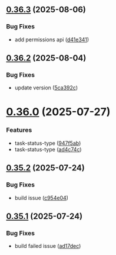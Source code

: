 ## [0.36.3](https://github.com/incmixlabs/utils/compare/v0.36.2...v0.36.3) (2025-08-06)


### Bug Fixes

* add permissions api ([d41e341](https://github.com/incmixlabs/utils/commit/d41e34151340f0bcc92886ef963f0e4c02f6f64f))



## [0.36.2](https://github.com/incmixlabs/utils/compare/v0.36.0...v0.36.2) (2025-08-04)


### Bug Fixes

* update version ([5ca392c](https://github.com/incmixlabs/utils/commit/5ca392c388cb656b04beb1c378c2c0fba6edc360))



# [0.36.0](https://github.com/incmixlabs/utils/compare/v0.35.2...v0.36.0) (2025-07-27)


### Features

* task-status-type ([947f5ab](https://github.com/incmixlabs/utils/commit/947f5ab28dc47f6747ebcb3516fa3d037d696a66))
* task-status-type ([ad4c74c](https://github.com/incmixlabs/utils/commit/ad4c74ce8964036e91bb87ccf61895db55ca0ff5))



## [0.35.2](https://github.com/incmixlabs/utils/compare/v0.35.1...v0.35.2) (2025-07-24)


### Bug Fixes

* build issue ([c954e04](https://github.com/incmixlabs/utils/commit/c954e047e99a90603397d17bd53d0efe0861eb1c))



## [0.35.1](https://github.com/incmixlabs/utils/compare/v0.35.0...v0.35.1) (2025-07-24)


### Bug Fixes

* build failed issue ([ad17dec](https://github.com/incmixlabs/utils/commit/ad17decd02eabf2a067d3973b2df0d11bad16284))



